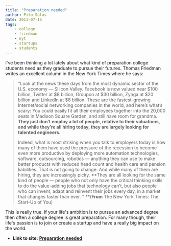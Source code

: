 ```yaml
---
title: "Preparation needed"
author: Pito Salas
date: 2011-07-15
tags:
    - college
    - friedman
    - nyt
    - startups
    - students
---
```


I've been thinking a lot lately about what kind of preparation college
students need as they graduate to pursue their futures. Thomas Friedman writes
an excellent column in the New York Times where he says:

> "Look at the news these days from the most dynamic sector of the U.S.
> economy — Silicon Valley. Facebook is now valued near $100 billion, Twitter
> at $8 billion, Groupon at $30 billion, Zynga at $20 billion and LinkedIn at
> $8 billion. These are the fastest-growing Internet/social networking
> companies in the world, and here’s what’s scary: You could easily fit all
> their employees together into the 20,000 seats in Madison Square Garden, and
> still have room for grandma. **They just don’t employ a lot of people,
> relative to their valuations, and while they’re all hiring today, they are
> largely looking for talented engineers.**
>
> Indeed, what is most striking when you talk to employers today is how many
> of them have used the pressure of the recession to become even more
> productive by deploying more automation technologies, software, outsourcing,
> robotics — anything they can use to make better products with reduced head
> count and health care and pension liabilities. That is not going to change.
> And while many of them are hiring, they are increasingly picky. **They are
> all looking for the same kind of people — people who not only have the
> critical thinking skills to do the value-adding jobs that technology can’t,
> but also people who can invent, adapt and reinvent their jobs every day, in
> a market that changes faster than ever. " **(**From** The New York Times:
> The Start-Up of You)

This is really true. If your life's ambition is to pursue an advanced degree
then often a college degree is great preparation. For many though, their
life's passion is to join or create a startup and have a really big impact on
the world.


* **Link to site:** **[Preparation needed](None)**
